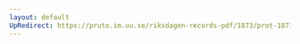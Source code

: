 ```yaml
---
layout: default
UpRedirect: https://pruto.im.uu.se/riksdagen-records-pdf/1873/prot-1873--ak--521/prot-1873--ak--521_008.pdf
---
```

